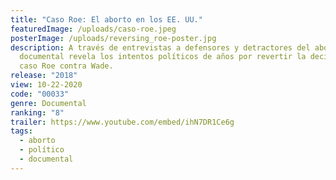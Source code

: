 ```yaml
---
title: "Caso Roe: El aborto en los EE. UU."
featuredImage: /uploads/caso-roe.jpeg
posterImage: /uploads/reversing_roe-poster.jpg
description: A través de entrevistas a defensores y detractores del aborto, este
  documental revela los intentos políticos de años por revertir la decisión del
  caso Roe contra Wade.
release: "2018"
view: 10-22-2020
code: "00033"
genre: Documental
ranking: "8"
trailer: https://www.youtube.com/embed/ihN7DR1Ce6g
tags:
  - aborto
  - político
  - documental
---
```

